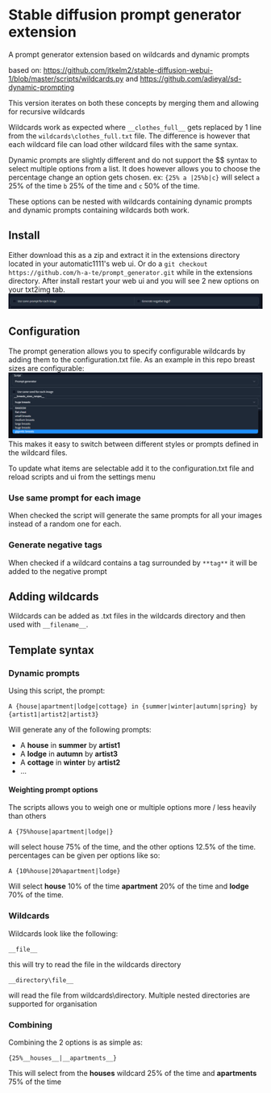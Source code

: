 # Stable diffusion prompt generator extension
A prompt generator extension based on wildcards and dynamic prompts


based on: https://github.com/jtkelm2/stable-diffusion-webui-1/blob/master/scripts/wildcards.py
and https://github.com/adieyal/sd-dynamic-prompting

This version iterates on both these concepts by merging them and allowing for recursive wildcards

Wildcards work as expected where ```__clothes_full__``` gets replaced by 1 line from the ```wildcards\clothes_full.txt``` file. The difference is however that each wildcard file can load other wildcard files with the same syntax.

Dynamic prompts are slightly different and do not support the $$ syntax to select multiple options from a list. It does however allows you to choose the percentage change an option gets chosen.
ex: ```{25% a |25%b|c}``` will select ```a``` 25% of the time ```b``` 25% of the time and ```c``` 50% of the time.

These options can be nested with wildcards containing dynamic prompts and dynamic prompts containing wildcards both work.

## Install

Either download this as a zip and extract it in the extensions directory located in your automatic1111's web ui. Or do a ```git checkout https://github.com/h-a-te/prompt_generator.git``` while in the extensions directory.
After install restart your web ui and you will see 2 new options on your txt2img tab.
![img_1.png](img_1.png)

## Configuration

The prompt generation allows you to specify configurable wildcards by adding them to the configuration.txt file.
As an example in this repo breast sizes are configurable:
![img.png](img.png)
This makes it easy to switch between different styles or prompts defined in the wildcard files.

To update what items are selectable add it to the configuration.txt file and reload scripts and ui from the settings menu

### Use same prompt for each image
When checked the script will generate the same prompts for all your images instead of a random one for each.

### Generate negative tags
When checked if a wildcard contains a tag surrounded by ```**tag**``` it will be added to the negative prompt 

## Adding wildcards
Wildcards can be added as .txt files in the wildcards directory and then used with ```__filename__```.

## Template syntax

### Dynamic prompts

Using this script, the prompt:

	A {house|apartment|lodge|cottage} in {summer|winter|autumn|spring} by {artist1|artist2|artist3}

Will generate any of the following prompts:

- A **house** in **summer** by **artist1**
- A **lodge** in **autumn** by **artist3**
- A **cottage** in **winter** by **artist2**
- ...

#### Weighting prompt options
The scripts allows you to weigh one or multiple options more / less heavily than others
	
    A {75%house|apartment|lodge|}
will select house 75% of the time, and the other options 12.5% of the time. percentages can be given per options like so:

    A {10%house|20%apartment|lodge}
Will select **house** 10% of the time **apartment** 20% of the time and **lodge** 70% of the time.

### Wildcards
Wildcards look like the following:
    
	__file__
this will try to read the file in the wildcards directory

	__directory\file__
will read the file from wildcards\directory. Multiple nested directories are supported for organisation

### Combining

Combining the 2 options is as simple as:

    {25%__houses__|__apartments__}
This will select from the **houses** wildcard 25% of the time and **apartments** 75% of the time
